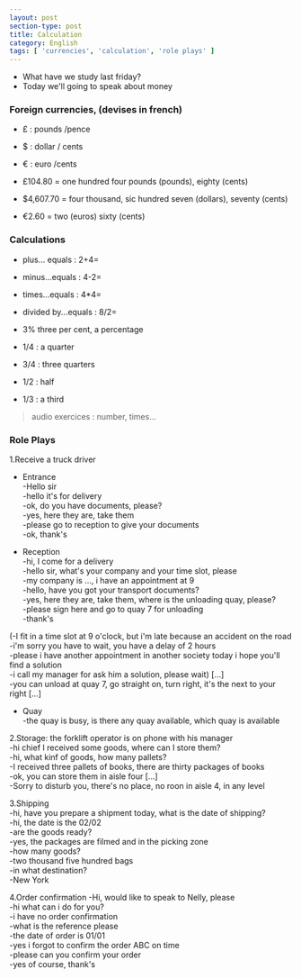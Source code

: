 ```yaml
---
layout: post
section-type: post
title: Calculation
category: English
tags: [ 'currencies', 'calculation', 'role plays' ]
---
```


* What have we study last friday?
* Today we'll going to speak about money

### Foreign currencies, (devises in french)

* £ : pounds /pence  
* $ : dollar / cents  
* € : euro /cents  

* £104.80 = one hundred four pounds (pounds), eighty (cents)  
* $4,607.70 = four thousand, sic hundred seven (dollars), seventy (cents)  
* €2.60 = two (euros) sixty (cents) 


### Calculations

* plus... equals : 2+4=  
* minus...equals : 4-2=  
* times...equals : 4*4=  
* divided by...equals : 8/2=


* 3% three per cent, a percentage  
* 1/4 : a quarter  
* 3/4 : three quarters  
* 1/2 : half  
* 1/3 : a third


>audio exercices : number, times...

### Role Plays
1.Receive a truck driver  
* Entrance  
-Hello sir  
-hello it's for delivery  
-ok, do you have documents, please?  
-yes, here they are, take them  
-please go to reception to give your documents  
-ok, thank's


* Reception  
-hi, I come for a delivery  
-hello sir, what's your company and  your time slot, please  
-my company is ..., i have an appointment at 9  
 -hello, have you got your transport documents?  
-yes, here they are, take them, where is the unloading quay, please?  
-please sign here and go to quay 7 for unloading   
-thank's  

(-I fit in a time slot at 9 o'clock, but i'm late because an accident on the road   
-i'm sorry you have to wait, you have a delay of 2 hours  
-please i have another appointment in another society today i hope you'll find a solution  
-i call my manager for ask him a solution, please wait) [...]   
-you can unload at quay 7, go straight on, turn right, it's the next to your right [...]  

* Quay  
-the quay is busy, is there any quay available, which quay is available

2.Storage: the forklift operator is on phone with his manager  
-hi chief I received some goods, where can I store them?  
-hi, what kinf of goods, how many pallets?  
-I received three pallets of books, there are thirty packages of books  
-ok, you can store them in aisle four [...]  
-Sorry to disturb you, there's no place, no roon in aisle 4, in any level  

3.Shipping  
-hi, have you prepare a shipment today, what is the date of shipping?  
-hi, the date is the 02/02  
-are the goods ready?  
-yes, the packages are filmed and in the picking zone  
-how many goods?  
-two thousand five hundred bags  
-in what destination?  
-New York

4.Order confirmation
-Hi, would like to speak to Nelly, please  
-hi what can i do for you?  
-i have no order confirmation  
-what is the reference please  
-the date of order is 01/01  
-yes i forgot to confirm the order ABC on time  
-please can you confirm your order  
-yes of course, thank's
